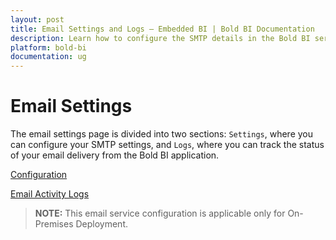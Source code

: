 ```yaml
---
layout: post
title: Email Settings and Logs – Embedded BI | Bold BI Documentation
description: Learn how to configure the SMTP details in the Bold BI server to send emails for account activation, scheduled dashboards, and view the email activity logs details.
platform: bold-bi
documentation: ug
---
```


# Email Settings

The email settings page is divided into two sections: `Settings`, where you can configure your SMTP settings, and `Logs`, where you can track the status of your email delivery from the Bold BI application.

[Configuration](/site-administration/email-settings/configuration/)

[Email Activity Logs](/site-administration/email-settings/email-activity-logs/)

> **NOTE:** This email service configuration is applicable only for On-Premises Deployment.